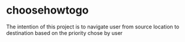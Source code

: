 # choosehowtogo
The intention of this project is to navigate user from source location to destination based on the priority chose by user 
